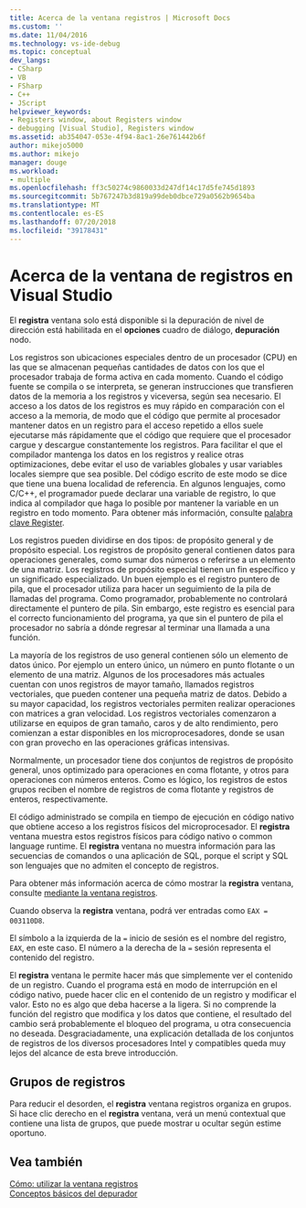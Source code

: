 ```yaml
---
title: Acerca de la ventana registros | Microsoft Docs
ms.custom: ''
ms.date: 11/04/2016
ms.technology: vs-ide-debug
ms.topic: conceptual
dev_langs:
- CSharp
- VB
- FSharp
- C++
- JScript
helpviewer_keywords:
- Registers window, about Registers window
- debugging [Visual Studio], Registers window
ms.assetid: ab354047-053e-4f94-8ac1-26e761442b6f
author: mikejo5000
ms.author: mikejo
manager: douge
ms.workload:
- multiple
ms.openlocfilehash: ff3c50274c9860033d247df14c17d5fe745d1893
ms.sourcegitcommit: 5b767247b3d819a99deb0dbce729a0562b9654ba
ms.translationtype: MT
ms.contentlocale: es-ES
ms.lasthandoff: 07/20/2018
ms.locfileid: "39178431"
---
```

# <a name="about-the-registers-window-in-visual-studio"></a>Acerca de la ventana de registros en Visual Studio
El **registra** ventana solo está disponible si la depuración de nivel de dirección está habilitada en el **opciones** cuadro de diálogo, **depuración** nodo.  
  
 Los registros son ubicaciones especiales dentro de un procesador (CPU) en las que se almacenan pequeñas cantidades de datos con los que el procesador trabaja de forma activa en cada momento. Cuando el código fuente se compila o se interpreta, se generan instrucciones que transfieren datos de la memoria a los registros y viceversa, según sea necesario. El acceso a los datos de los registros es muy rápido en comparación con el acceso a la memoria, de modo que el código que permite al procesador mantener datos en un registro para el acceso repetido a ellos suele ejecutarse más rápidamente que el código que requiere que el procesador cargue y descargue constantemente los registros. Para facilitar el que el compilador mantenga los datos en los registros y realice otras optimizaciones, debe evitar el uso de variables globales y usar variables locales siempre que sea posible. Del código escrito de este modo se dice que tiene una buena localidad de referencia. En algunos lenguajes, como C/C++, el programador puede declarar una variable de registro, lo que indica al compilador que haga lo posible por mantener la variable en un registro en todo momento. Para obtener más información, consulte [palabra clave Register](http://msdn.microsoft.com/en-us/5b66905a-2f7f-4918-bb55-5e66d4bc50f9).  
  
 Los registros pueden dividirse en dos tipos: de propósito general y de propósito especial. Los registros de propósito general contienen datos para operaciones generales, como sumar dos números o referirse a un elemento de una matriz. Los registros de propósito especial tienen un fin específico y un significado especializado. Un buen ejemplo es el registro puntero de pila, que el procesador utiliza para hacer un seguimiento de la pila de llamadas del programa. Como programador, probablemente no controlará directamente el puntero de pila. Sin embargo, este registro es esencial para el correcto funcionamiento del programa, ya que sin el puntero de pila el procesador no sabría a dónde regresar al terminar una llamada a una función.  
  
 La mayoría de los registros de uso general contienen sólo un elemento de datos único. Por ejemplo un entero único, un número en punto flotante o un elemento de una matriz. Algunos de los procesadores más actuales cuentan con unos registros de mayor tamaño, llamados registros vectoriales, que pueden contener una pequeña matriz de datos. Debido a su mayor capacidad, los registros vectoriales permiten realizar operaciones con matrices a gran velocidad. Los registros vectoriales comenzaron a utilizarse en equipos de gran tamaño, caros y de alto rendimiento, pero comienzan a estar disponibles en los microprocesadores, donde se usan con gran provecho en las operaciones gráficas intensivas.  
  
 Normalmente, un procesador tiene dos conjuntos de registros de propósito general, unos optimizado para operaciones en coma flotante, y otros para operaciones con números enteros. Como es lógico, los registros de estos grupos reciben el nombre de registros de coma flotante y registros de enteros, respectivamente.  
  
 El código administrado se compila en tiempo de ejecución en código nativo que obtiene acceso a los registros físicos del microprocesador. El **registra** ventana muestra estos registros físicos para código nativo o common language runtime. El **registra** ventana no muestra información para las secuencias de comandos o una aplicación de SQL, porque el script y SQL son lenguajes que no admiten el concepto de registros.  
  
 Para obtener más información acerca de cómo mostrar la **registra** ventana, consulte [mediante la ventana registros](../debugger/how-to-use-the-registers-window.md).  
  
 Cuando observa la **registra** ventana, podrá ver entradas como `EAX = 003110D8`.  
  
 El símbolo a la izquierda de la `=` inicio de sesión es el nombre del registro, `EAX`, en este caso. El número a la derecha de la `=` sesión representa el contenido del registro.  
  
 El **registra** ventana le permite hacer más que simplemente ver el contenido de un registro. Cuando el programa está en modo de interrupción en el código nativo, puede hacer clic en el contenido de un registro y modificar el valor. Esto no es algo que deba hacerse a la ligera. Si no comprende la función del registro que modifica y los datos que contiene, el resultado del cambio será probablemente el bloqueo del programa, u otra consecuencia no deseada. Desgraciadamente, una explicación detallada de los conjuntos de registros de los diversos procesadores Intel y compatibles queda muy lejos del alcance de esta breve introducción.  
  
## <a name="register-groups"></a>Grupos de registros  
 Para reducir el desorden, el **registra** ventana registros organiza en grupos. Si hace clic derecho en el **registra** ventana, verá un menú contextual que contiene una lista de grupos, que puede mostrar u ocultar según estime oportuno.  
  
## <a name="see-also"></a>Vea también  
 [Cómo: utilizar la ventana registros](../debugger/how-to-use-the-registers-window.md)   
 [Conceptos básicos del depurador](../debugger/getting-started-with-the-debugger.md)